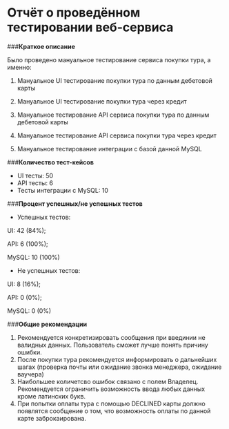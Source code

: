 # **Отчёт о проведённом тестировании веб-сервиса**

###**Краткое описание**

Было проведено мануальное тестирование сервиса покупки тура, а именно:

1. Мануальное UI тестирование покупки тура по данным дебетовой карты

2. Мануальное UI тестирование покупки тура через кредит

3. Мануальное тестирование API сервиса покупки тура по данным дебетовой карты

4. Мануальное тестирование API сервиса покупки тура через кредит

5. Мануальное тестирование интеграции с базой данной MySQL

###**Количество тест-кейсов**
 
- UI тесты: 50
- API тесты: 6
- Тесты интеграции с MySQL: 10

###**Процент успешных/не успешных тестов**
- Успешных тестов: 
  
UI: 42 (84%);
  
API: 6 (100%);
  
MySQL: 10 (100%)

- Не успешных тестов:
  
UI: 8 (16%);
  
API: 0 (0%);
 
MySQL: 0 (0%)

###**Общие рекомендации**

1. Рекомендуется конкретизировать сообщения при введинии не валидных данных. Пользователь сможет лучше понять причину ошибки.
2. После покупки тура рекомендуется информировать о дальнейших шагах (проверка почты или ожидание звонка менеджера, ожидание ваучера)
3. Наибольшее количетсво ошибок связано с полем Владелец. Рекомендуется ограничить возможность ввода любых данных кроме латинских букв.
4. При попытки оплаты тура с помощью DECLINED карты должно появлятся сообщение о том, что возможность оплаты по данной карте заброкаирована.
